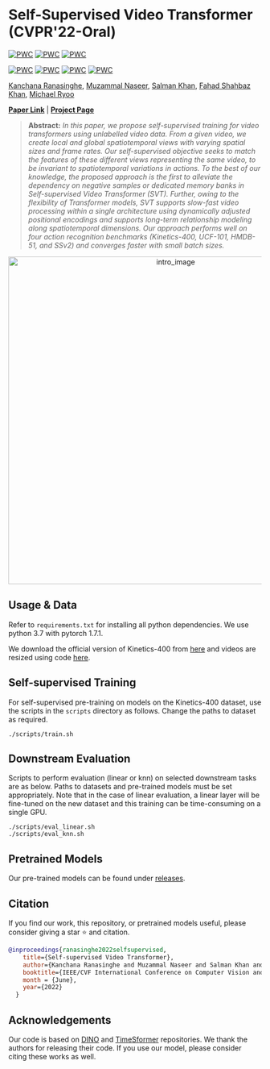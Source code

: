 # Self-Supervised Video Transformer (CVPR'22-Oral)

[![PWC](https://img.shields.io/endpoint.svg?url=https://paperswithcode.com/badge/self-supervised-video-transformer/self-supervised-action-recognition-linear-on-3)](https://paperswithcode.com/sota/self-supervised-action-recognition-linear-on-3?p=self-supervised-video-transformer)
[![PWC](https://img.shields.io/endpoint.svg?url=https://paperswithcode.com/badge/self-supervised-video-transformer/self-supervised-action-recognition-linear-on)](https://paperswithcode.com/sota/self-supervised-action-recognition-linear-on?p=self-supervised-video-transformer)
[![PWC](https://img.shields.io/endpoint.svg?url=https://paperswithcode.com/badge/self-supervised-video-transformer/self-supervised-action-recognition-linear-on-1)](https://paperswithcode.com/sota/self-supervised-action-recognition-linear-on-1?p=self-supervised-video-transformer)

[![PWC](https://img.shields.io/endpoint.svg?url=https://paperswithcode.com/badge/self-supervised-video-transformer/action-recognition-in-videos-on-ucf101)](https://paperswithcode.com/sota/action-recognition-in-videos-on-ucf101?p=self-supervised-video-transformer)
[![PWC](https://img.shields.io/endpoint.svg?url=https://paperswithcode.com/badge/self-supervised-video-transformer/action-recognition-in-videos-on-hmdb-51)](https://paperswithcode.com/sota/action-recognition-in-videos-on-hmdb-51?p=self-supervised-video-transformer)
[![PWC](https://img.shields.io/endpoint.svg?url=https://paperswithcode.com/badge/self-supervised-video-transformer/action-recognition-in-videos-on-something)](https://paperswithcode.com/sota/action-recognition-in-videos-on-something?p=self-supervised-video-transformer)
[![PWC](https://img.shields.io/endpoint.svg?url=https://paperswithcode.com/badge/self-supervised-video-transformer/action-classification-on-kinetics-400)](https://paperswithcode.com/sota/action-classification-on-kinetics-400?p=self-supervised-video-transformer)

[Kanchana Ranasinghe](https://kahnchana.github.io),
[Muzammal Naseer](https://muzammal-naseer.netlify.app/),
[Salman Khan](https://salman-h-khan.github.io),
[Fahad Shahbaz Khan](https://sites.google.com/view/fahadkhans/home),
[Michael Ryoo](http://michaelryoo.com)

**[Paper Link](https://arxiv.org/abs/2112.01514)** | **[Project Page](https://kahnchana.github.io/svt)** 


> **Abstract:**
>*In this paper, we propose self-supervised training for video transformers using unlabelled video data. From a given video, we create local and global spatiotemporal views with varying spatial sizes and frame rates. Our self-supervised objective seeks to match the features of these different views representing the same video, to be invariant to spatiotemporal variations in actions. To the best of our knowledge, the proposed approach is the first to alleviate the dependency on negative samples or dedicated memory banks in Self-supervised Video Transformer (SVT). Further, owing to the flexibility of Transformer models, SVT supports slow-fast video processing within a single architecture using dynamically adjusted positional encodings and supports long-term relationship modeling along spatiotemporal dimensions. Our approach performs well on four action recognition benchmarks (Kinetics-400, UCF-101, HMDB-51, and SSv2) and converges faster with small batch sizes.*


<p align="center">
  <img alt="intro_image" src=".github/intro.png" width="650"/>
</p>



## Usage & Data
Refer to `requirements.txt` for installing all python dependencies. We use python 3.7 with pytorch 1.7.1. 

We download the official version of Kinetics-400 from [here](https://github.com/cvdfoundation/kinetics-dataset) and videos are resized using code [here](https://github.com/open-mmlab/mmaction2/tree/master/tools/data/kinetics).


## Self-supervised Training
For self-supervised pre-training on models on the Kinetics-400 dataset, use the scripts in the `scripts` directory as follows. Change the paths to dataset as required. 

```
./scripts/train.sh
``` 


## Downstream Evaluation
Scripts to perform evaluation (linear or knn) on selected downstream tasks are as below. Paths to datasets and pre-trained models must be set appropriately. Note that in the case of linear evaluation, a linear layer will be fine-tuned on the new dataset and this training can be time-consuming on a single GPU.  

```
./scripts/eval_linear.sh
./scripts/eval_knn.sh
``` 


## Pretrained Models
Our pre-trained models can be found under [releases](https://github.com/kahnchana/svt/releases/tag/v1.0).


## Citation
If you find our work, this repository, or pretrained models useful, please consider giving a star :star: and citation.
```bibtex
@inproceedings{ranasinghe2022selfsupervised,
    title={Self-supervised Video Transformer}, 
    author={Kanchana Ranasinghe and Muzammal Naseer and Salman Khan and Fahad Shahbaz Khan and Michael Ryoo},
    booktitle={IEEE/CVF International Conference on Computer Vision and Pattern Recognition},
    month = {June},
    year={2022}
  }
```


## Acknowledgements
Our code is based on [DINO](https://github.com/facebookresearch/dino) and [TimeSformer](https://github.com/facebookresearch/TimeSformer) repositories. We thank the authors for releasing their code. If you use our model, please consider citing these works as well.
